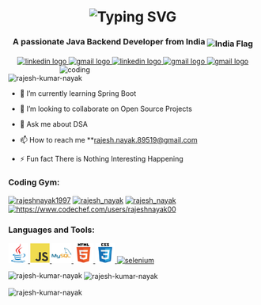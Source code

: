   
<h1 align="center">
  <img src="https://readme-typing-svg.demolab.com?font=Fira+Code&weight=600&size=22&pause=1000&color=f7bb00&random=false&width=535&lines=%E2%9C%A8+Hey%2C+I'm+Rajesh.+You+are+Welcome!+%F0%9F%8C%9F" alt="Typing SVG" />
</h1>
<h3 align='center'>
  A passionate Java Backend Developer from India <img style="vertical-align: sub" src="https://static.vecteezy.com/system/resources/previews/011/571/519/original/circle-flag-of-india-free-png.png" alt="India Flag" width="25" />
</h3>

<div align="center">
  <a href="https://www.linkedin.com/in/rajesh-kumar-nayak-rajesh/" target="_blank">
    <img src="https://img.shields.io/static/v1?message=LinkedIn&logo=linkedin&label=&color=0077B5&logoColor=white&labelColor=&style=for-the-badge" height="25" alt="linkedin logo"  />
    </a>
   <a href="https://twitter.com/rajesh_nay25214" target="_blank">
    <img src="https://img.shields.io/static/v1?message=Twitter&logo=x&label=&color=010203&logoColor=white&labelColor=&style=for-the-badge" height="25" alt="gmail logo"  />
  </a>
  <a href="https://www.instagram.com/nayaks_kid/" target="_blank">
    <img src="https://img.shields.io/static/v1?message=Instagram&logo=instagram&label=&color=f8f7e3&logoColor=Red&labelColor=&style=for-the-badge" height="25" alt="linkedin logo"  />
    </a>
<!-- <a href="https://www.facebook.com/RajeshNayak0.5/" target="_blank">
    <img src="https://img.shields.io/static/v1?message=facebook&logo=facebook&label=&color=6c5dd6&logoColor=feffff&labelColor=&style=for-the-badge" height="25" alt="linkedin logo"  />  
   </a> -->
 <a href="https://mail.google.com/mail/u/0/?fs=1&tf=cm&source=mailto&to=rajesh.nayak.89519@gmail.com" target="_blank">
    <img src="https://img.shields.io/static/v1?message=Gmail&logo=gmail&label=&color=D14836&logoColor=white&labelColor=&style=for-the-badge" height="25" alt="gmail logo"  />
  </a>
  <a href="https://calendly.com/rajesh-nayak-89519/30min?month=2023-07" target="_blank">
    <img src="https://img.shields.io/static/v1?message=Meeting&logo=Calendly&label=&color=08c6ff&logoColor=white&labelColor=&style=for-the-badge" height="25" alt="gmail logo"  />
  </a>
</div> 

<img align="right" alt="coding" width="400" src="https://i.pinimg.com/originals/e8/f4/53/e8f453469a3ec97ecd354df465d73913.gif">

<p align="left"> <img src="https://komarev.com/ghpvc/?username=rajesh-kumar-nayak&label=Profile%20views&color=0e75b6&style=flat" alt="rajesh-kumar-nayak" /> </p>

-  🌱 I’m currently learning Spring Boot

-  👯 I’m looking to collaborate on Open Source Projects

-  💬 Ask me about DSA

-  📫 How to reach me **rajesh.nayak.89519@gmail.com

-  ⚡ Fun fact There is Nothing Interesting Happening


<h3 align="left">Coding Gym:</h3>
<p>

<a href="https://www.leetcode.com/rajeshnayak1997" target="blank"><img align="center" src="https://raw.githubusercontent.com/rahuldkjain/github-profile-readme-generator/master/src/images/icons/Social/leet-code.svg" alt="rajeshnayak1997" height="30" width="40" /></a>
<a href="https://auth.geeksforgeeks.org/user/rajesh_nayak" target="blank"><img align="center" src="https://raw.githubusercontent.com/rahuldkjain/github-profile-readme-generator/master/src/images/icons/Social/geeks-for-geeks.svg" alt="rajesh_nayak" height="30" width="40" /></a>
<a href="https://www.hackerrank.com/rajesh_nayak_891" target="blank"><img align="center" src="https://raw.githubusercontent.com/rahuldkjain/github-profile-readme-generator/master/src/images/icons/Social/hackerrank.svg" alt="rajesh_nayak" height="30" width="40" /></a>
<a href="https://www.codechef.com/users/rajeshnayak00" target="blank"><img align="center" src="https://cdn.jsdelivr.net/npm/simple-icons@3.1.0/icons/codechef.svg" alt="https://www.codechef.com/users/rajeshnayak00" height="30" width="40" /></a>

</p>

<h3 align="left">Languages and Tools:</h3>
<p align="left"><a href="https://www.java.com" target="_blank" rel="noreferrer"> <img src="https://raw.githubusercontent.com/devicons/devicon/master/icons/java/java-original.svg" alt="java" width="40" height="40"/> </a> <a href="https://developer.mozilla.org/en-US/docs/Web/JavaScript" target="_blank" rel="noreferrer"> <img src="https://raw.githubusercontent.com/devicons/devicon/master/icons/javascript/javascript-original.svg" alt="javascript" width="40" height="40"/> </a> <a href="https://www.mysql.com/" target="_blank" rel="noreferrer"> <img src="https://raw.githubusercontent.com/devicons/devicon/master/icons/mysql/mysql-original-wordmark.svg" alt="mysql" width="40" height="40"/> </a>  <a href="https://www.w3.org/html/" target="_blank" rel="noreferrer"> <img src="https://raw.githubusercontent.com/devicons/devicon/master/icons/html5/html5-original-wordmark.svg" alt="html5" width="40" height="40"/> </a> <a href="https://www.w3schools.com/css/" target="_blank" rel="noreferrer"> <img src="https://raw.githubusercontent.com/devicons/devicon/master/icons/css3/css3-original-wordmark.svg" alt="css3" width="40" height="40"/> </a><a href="https://www.selenium.dev" target="_blank" rel="noreferrer"> <img src="https://raw.githubusercontent.com/detain/svg-logos/780f25886640cef088af994181646db2f6b1a3f8/svg/selenium-logo.svg" alt="selenium" width="40" height="40"/> </a> </p>

<p><img align="left" src="https://github-readme-stats.vercel.app/api/top-langs?username=rajesh-kumar-nayak&show_icons=true&locale=en&layout=compact" alt="rajesh-kumar-nayak" /></p>

<p>&nbsp;<img align="center" src="https://github-readme-stats.vercel.app/api?username=rajesh-kumar-nayak&show_icons=true&locale=en" alt="rajesh-kumar-nayak" /></p>

<p><img align="center" src="https://github-readme-streak-stats.herokuapp.com/?user=rajesh-kumar-nayak&" alt="rajesh-kumar-nayak" /></p>
